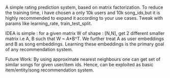 A simple rating prediction system, based on matrix factorization. To reduce the training time, i have chosen a only 10k users and 10k song_ids,but it is highly recommended to expand it according to your use cases. Tweak with params like learning_rate, train_test_split. 


IDEA is simple : for a given matrix W of shape : [N,N], get 2 different smaller matrix i.e A, B such that W ~ A*B^T. We further treat A as user embeddings and B as song embeddings. Learning these embeddings is the primary goal of any recommendation system. 

Future Work:
By using approximate nearest neighbours one can get set of similar songs for given user/item ids. Hence, can be exploited as basic item/entity/song recommendation system. 
